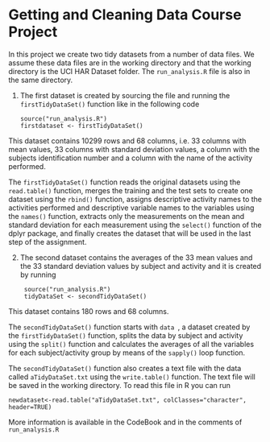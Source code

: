 Getting and Cleaning Data Course Project
========================================
In this project we create two tidy datasets from a number of data files. We assume these data files are in the working directory and that the working directory is the UCI HAR Dataset folder. The ```run_analysis.R``` file is also in the same directory. 

1. The first dataset is created by sourcing the file and running the ```firstTidyDataSet()``` function like in the following code

    ```
    source("run_analysis.R")
    firstdataset <- firstTidyDataSet()
    ```	
This dataset contains 10299 rows and 68 columns, i.e. 33 columns with mean values, 33 columns with standard deviation values, a column with the subjects identification number and a column with the name of the activity performed.

The ```firstTidyDataSet()``` function reads the original datasets using the ```read.table()``` function, merges the training and the test sets to create one dataset using the ```rbind()``` function, assigns descriptive activity names to the activities performed and descriptive variable names to the variables using the ```names()``` function, extracts only the measurements on the mean and standard deviation for each measurement using the ```select()``` function of the dplyr package, and finally creates the dataset that will be used in the last step of the assignment.

2. The second dataset contains the averages of the 33 mean values and the 33 standard deviation values by subject and activity and it is created by running

   ```
    source("run_analysis.R")
    tidyDataSet <- secondTidyDataSet()
    ```
	
This dataset contains 180 rows and 68 columns.

The ```secondTidyDataSet()``` function starts with ```data ```, a dataset created by the ```firstTidyDataSet()``` function, splits the data by subject and activity using the ```split()``` function and calculates the averages of all the variables for each subject/activity group by means of the ```sapply()``` loop function.
	
The ```secondTidyDataSet()``` function also creates a text file with the data called ```aTidyDataSet.txt``` using the ```write.table()``` function. The text file will be saved in the working directory. To read this file in R you can run
	
	newdataset<-read.table("aTidyDataSet.txt", colClasses="character", header=TRUE)
	
More information is available in the CodeBook and in the comments of ```run_analysis.R```